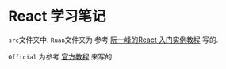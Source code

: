 # React 学习笔记
`src`文件夹中. `Ruan`文件夹为 参考 [阮一峰的React 入门实例教程](http://www.ruanyifeng.com/blog/2015/03/react.html) 写的.

`Official` 为参考 [官方教程](https://facebook.github.io/react/) 来写的